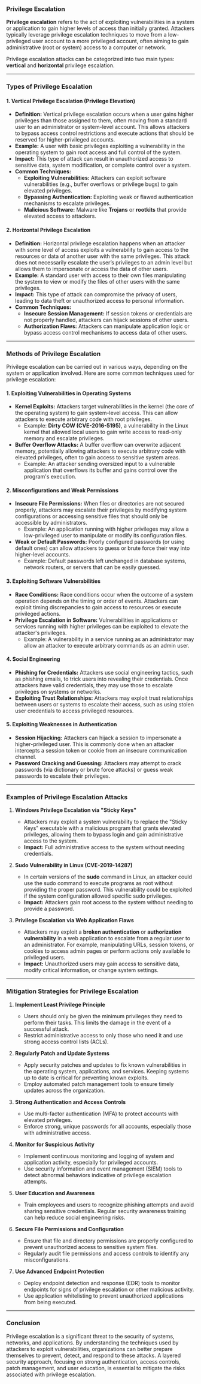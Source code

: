 ### **Privilege Escalation**

**Privilege escalation** refers to the act of exploiting vulnerabilities in a system or application to gain higher levels of access than initially granted. Attackers typically leverage privilege escalation techniques to move from a low-privileged user account to a more privileged account, often aiming to gain administrative (root or system) access to a computer or network. 

Privilege escalation attacks can be categorized into two main types: **vertical** and **horizontal** privilege escalation.

---

### **Types of Privilege Escalation**

#### 1. **Vertical Privilege Escalation (Privilege Elevation)**
   - **Definition:** Vertical privilege escalation occurs when a user gains higher privileges than those assigned to them, often moving from a standard user to an administrator or system-level account. This allows attackers to bypass access control restrictions and execute actions that should be reserved for higher-privileged accounts.
   - **Example:** A user with basic privileges exploiting a vulnerability in the operating system to gain root access and full control of the system.
   - **Impact:** This type of attack can result in unauthorized access to sensitive data, system modification, or complete control over a system.
   - **Common Techniques:**
     - **Exploiting Vulnerabilities:** Attackers can exploit software vulnerabilities (e.g., buffer overflows or privilege bugs) to gain elevated privileges.
     - **Bypassing Authentication:** Exploiting weak or flawed authentication mechanisms to escalate privileges.
     - **Malicious Software:** Malware like **Trojans** or **rootkits** that provide elevated access to attackers.

#### 2. **Horizontal Privilege Escalation**
   - **Definition:** Horizontal privilege escalation happens when an attacker with some level of access exploits a vulnerability to gain access to the resources or data of another user with the same privileges. This attack does not necessarily escalate the user’s privileges to an admin level but allows them to impersonate or access the data of other users.
   - **Example:** A standard user with access to their own files manipulating the system to view or modify the files of other users with the same privileges.
   - **Impact:** This type of attack can compromise the privacy of users, leading to data theft or unauthorized access to personal information.
   - **Common Techniques:**
     - **Insecure Session Management:** If session tokens or credentials are not properly handled, attackers can hijack sessions of other users.
     - **Authorization Flaws:** Attackers can manipulate application logic or bypass access control mechanisms to access data of other users.

---

### **Methods of Privilege Escalation**

Privilege escalation can be carried out in various ways, depending on the system or application involved. Here are some common techniques used for privilege escalation:

#### 1. **Exploiting Vulnerabilities in Operating Systems**
   - **Kernel Exploits:** Attackers target vulnerabilities in the kernel (the core of the operating system) to gain system-level access. This can allow attackers to execute arbitrary code with root privileges.
     - Example: **Dirty COW (CVE-2016-5195)**, a vulnerability in the Linux kernel that allowed local users to gain write access to read-only memory and escalate privileges.
   - **Buffer Overflow Attacks:** A buffer overflow can overwrite adjacent memory, potentially allowing attackers to execute arbitrary code with elevated privileges, often to gain access to sensitive system areas.
     - Example: An attacker sending oversized input to a vulnerable application that overflows its buffer and gains control over the program's execution.

#### 2. **Misconfigurations and Weak Permissions**
   - **Insecure File Permissions:** When files or directories are not secured properly, attackers may escalate their privileges by modifying system configurations or accessing sensitive files that should only be accessible by administrators.
     - Example: An application running with higher privileges may allow a low-privileged user to manipulate or modify its configuration files.
   - **Weak or Default Passwords:** Poorly configured passwords (or using default ones) can allow attackers to guess or brute force their way into higher-level accounts.
     - Example: Default passwords left unchanged in database systems, network routers, or servers that can be easily guessed.

#### 3. **Exploiting Software Vulnerabilities**
   - **Race Conditions:** Race conditions occur when the outcome of a system operation depends on the timing or order of events. Attackers can exploit timing discrepancies to gain access to resources or execute privileged actions.
   - **Privilege Escalation in Software:** Vulnerabilities in applications or services running with higher privileges can be exploited to elevate the attacker's privileges.
     - Example: A vulnerability in a service running as an administrator may allow an attacker to execute arbitrary commands as an admin user.

#### 4. **Social Engineering**
   - **Phishing for Credentials:** Attackers use social engineering tactics, such as phishing emails, to trick users into revealing their credentials. Once attackers have valid credentials, they may use those to escalate privileges on systems or networks.
   - **Exploiting Trust Relationships:** Attackers may exploit trust relationships between users or systems to escalate their access, such as using stolen user credentials to access privileged resources.

#### 5. **Exploiting Weaknesses in Authentication**
   - **Session Hijacking:** Attackers can hijack a session to impersonate a higher-privileged user. This is commonly done when an attacker intercepts a session token or cookie from an insecure communication channel.
   - **Password Cracking and Guessing:** Attackers may attempt to crack passwords (via dictionary or brute force attacks) or guess weak passwords to escalate their privileges.

---

### **Examples of Privilege Escalation Attacks**

1. **Windows Privilege Escalation via "Sticky Keys"**
   - Attackers may exploit a system vulnerability to replace the "Sticky Keys" executable with a malicious program that grants elevated privileges, allowing them to bypass login and gain administrative access to the system.
   - **Impact:** Full administrative access to the system without needing credentials.

2. **Sudo Vulnerability in Linux (CVE-2019-14287)**
   - In certain versions of the **sudo** command in Linux, an attacker could use the sudo command to execute programs as root without providing the proper password. This vulnerability could be exploited if the system configuration allowed specific sudo privileges.
   - **Impact:** Attackers gain root access to the system without needing to provide a password.

3. **Privilege Escalation via Web Application Flaws**
   - Attackers may exploit a **broken authentication** or **authorization vulnerability** in a web application to escalate from a regular user to an administrator. For example, manipulating URLs, session tokens, or cookies to access admin pages or perform actions only available to privileged users.
   - **Impact:** Unauthorized users may gain access to sensitive data, modify critical information, or change system settings.

---

### **Mitigation Strategies for Privilege Escalation**

1. **Implement Least Privilege Principle**
   - Users should only be given the minimum privileges they need to perform their tasks. This limits the damage in the event of a successful attack.
   - Restrict administrative access to only those who need it and use strong access control lists (ACLs).

2. **Regularly Patch and Update Systems**
   - Apply security patches and updates to fix known vulnerabilities in the operating system, applications, and services. Keeping systems up to date is critical for preventing known exploits.
   - Employ automated patch management tools to ensure timely updates across the organization.

3. **Strong Authentication and Access Controls**
   - Use multi-factor authentication (MFA) to protect accounts with elevated privileges.
   - Enforce strong, unique passwords for all accounts, especially those with administrative access.

4. **Monitor for Suspicious Activity**
   - Implement continuous monitoring and logging of system and application activity, especially for privileged accounts.
   - Use security information and event management (SIEM) tools to detect abnormal behaviors indicative of privilege escalation attempts.

5. **User Education and Awareness**
   - Train employees and users to recognize phishing attempts and avoid sharing sensitive credentials. Regular security awareness training can help reduce social engineering risks.

6. **Secure File Permissions and Configuration**
   - Ensure that file and directory permissions are properly configured to prevent unauthorized access to sensitive system files.
   - Regularly audit file permissions and access controls to identify any misconfigurations.

7. **Use Advanced Endpoint Protection**
   - Deploy endpoint detection and response (EDR) tools to monitor endpoints for signs of privilege escalation or other malicious activity.
   - Use application whitelisting to prevent unauthorized applications from being executed.

---

### **Conclusion**

Privilege escalation is a significant threat to the security of systems, networks, and applications. By understanding the techniques used by attackers to exploit vulnerabilities, organizations can better prepare themselves to prevent, detect, and respond to these attacks. A layered security approach, focusing on strong authentication, access controls, patch management, and user education, is essential to mitigate the risks associated with privilege escalation.
